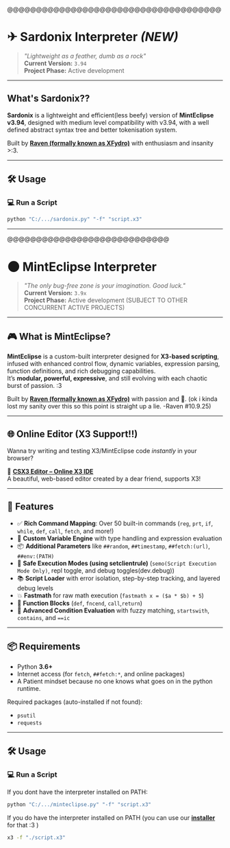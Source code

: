 @@@@@@@@@@@@@@@@@@@@@@@@@@@@@@@@@@@@@
# ✈ Sardonix Interpreter ***(NEW)***
> *"Lightweight as a feather, dumb as a rock"*                       
> **Current Version:** `3.94`      
> **Project Phase:** Active development               

---

## What's Sardonix??

**Sardonix** is a lightweight and efficient(less beefy) version of **MintEclipse v3.94**, designed with medium level compatibility with v3.94, with a well defined abstract syntax tree and better tokenisation system.

Built by **[Raven (formally known as XFydro)](https://x3documentation.neocities.org/developer)** with enthusiasm and insanity >:3.

---
## 🛠️ Usage

### 💻 Run a Script
```bash
python "C:/.../sardonix.py" "-f" "script.x3"
```

---
@@@@@@@@@@@@@@@@@@@@@@@@@@@@
# 🌑 MintEclipse Interpreter

> *"The only bug-free zone is your imagination. Good luck."*                                    
> **Current Version:** `3.9x`                                                                     
> **Project Phase:** Active development (SUBJECT TO OTHER CONCURRENT ACTIVE PROJECTS)                       

---

## 🎮 What is MintEclipse?

**MintEclipse** is a custom-built interpreter designed for **X3-based scripting**, infused with enhanced control flow, dynamic variables, expression parsing, function definitions, and rich debugging capabilities.  
It’s **modular, powerful, expressive**, and still evolving with each chaotic burst of passion. :3

Built by **[Raven (formally known as XFydro)](https://x3documentation.neocities.org/developer)** with passion and 💖. (ok i kinda lost my sanity over this so this point is straight up a lie. -Raven #10.9.25)

---

## 🌐 Online Editor (X3 Support!!)

Wanna try writing and testing X3/MintEclipse code *instantly* in your browser?

🧪 **[CSX3 Editor – Online X3 IDE](https://csx3-beta.netlify.app/)**  
A beautiful, web-based editor created by a dear friend, supports X3!

---

## 🧩 Features

- ✅ **Rich Command Mapping**: Over 50 built-in commands (`reg`, `prt`, `if`, `while`, `def`, `call`, `fetch`, and more!)
- 🔣 **Custom Variable Engine** with type handling and expression evaluation
- 📦 **Additional Parameters** like `##random`, `##timestamp`, `##fetch:(url)`, `##env:(PATH)`
- 🔐 **Safe Execution Modes (using setclientrule)** (`semo(Script Execution Mode Only)`, repl toggle, and debug toggles(dev.debug))
- 📚 **Script Loader** with error isolation, step-by-step tracking, and layered debug levels
- 💥 **Fastmath** for raw math execution (`fastmath x = ($a * $b) + 5`)
- 📜 **Function Blocks** (`def`, `fncend`, `call`,`return`)
- 🧠 **Advanced Condition Evaluation** with fuzzy matching, `startswith`, `contains`, and `==ic`

---

## 📦 Requirements

- Python **3.6+**
- Internet access (for `fetch`, `##fetch:*`, and online packages)
- A Patient mindset because no one knows what goes on in the python runtime.

Required packages (auto-installed if not found):
- `psutil`
- `requests`

---

## 🛠️ Usage

### 💻 Run a Script
If you dont have the interpreter installed on PATH:
```bash
python "C:/.../minteclipse.py" "-f" "script.x3"
```
If you do have the interpreter installed on PATH (you can use our **[installer](https://github.com/XFydro/x3/releases/tag/installer1.5)** for that :3 )
```bash
x3 -f "./script.x3"
```

